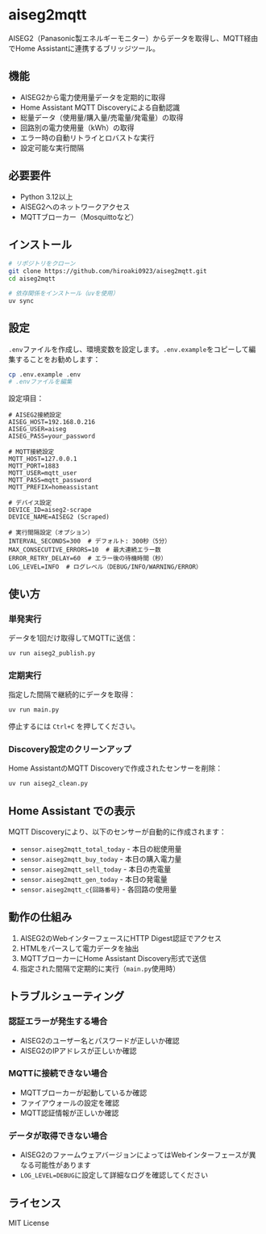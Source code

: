 # aiseg2mqtt

AISEG2（Panasonic製エネルギーモニター）からデータを取得し、MQTT経由でHome Assistantに連携するブリッジツール。

## 機能

- AISEG2から電力使用量データを定期的に取得
- Home Assistant MQTT Discoveryによる自動認識
- 総量データ（使用量/購入量/売電量/発電量）の取得
- 回路別の電力使用量（kWh）の取得
- エラー時の自動リトライとロバストな実行
- 設定可能な実行間隔

## 必要要件

- Python 3.12以上
- AISEG2へのネットワークアクセス
- MQTTブローカー（Mosquittoなど）

## インストール

```bash
# リポジトリをクローン
git clone https://github.com/hiroaki0923/aiseg2mqtt.git
cd aiseg2mqtt

# 依存関係をインストール（uvを使用）
uv sync
```

## 設定

`.env`ファイルを作成し、環境変数を設定します。`.env.example`をコピーして編集することをお勧めします：

```bash
cp .env.example .env
# .envファイルを編集
```

設定項目：

```env
# AISEG2接続設定
AISEG_HOST=192.168.0.216
AISEG_USER=aiseg
AISEG_PASS=your_password

# MQTT接続設定
MQTT_HOST=127.0.0.1
MQTT_PORT=1883
MQTT_USER=mqtt_user
MQTT_PASS=mqtt_password
MQTT_PREFIX=homeassistant

# デバイス設定
DEVICE_ID=aiseg2-scrape
DEVICE_NAME=AISEG2 (Scraped)

# 実行間隔設定（オプション）
INTERVAL_SECONDS=300  # デフォルト: 300秒（5分）
MAX_CONSECUTIVE_ERRORS=10  # 最大連続エラー数
ERROR_RETRY_DELAY=60  # エラー後の待機時間（秒）
LOG_LEVEL=INFO  # ログレベル（DEBUG/INFO/WARNING/ERROR）
```

## 使い方

### 単発実行

データを1回だけ取得してMQTTに送信：

```bash
uv run aiseg2_publish.py
```

### 定期実行

指定した間隔で継続的にデータを取得：

```bash
uv run main.py
```

停止するには `Ctrl+C` を押してください。

### Discovery設定のクリーンアップ

Home AssistantのMQTT Discoveryで作成されたセンサーを削除：

```bash
uv run aiseg2_clean.py
```

## Home Assistant での表示

MQTT Discoveryにより、以下のセンサーが自動的に作成されます：

- `sensor.aiseg2mqtt_total_today` - 本日の総使用量
- `sensor.aiseg2mqtt_buy_today` - 本日の購入電力量
- `sensor.aiseg2mqtt_sell_today` - 本日の売電量
- `sensor.aiseg2mqtt_gen_today` - 本日の発電量
- `sensor.aiseg2mqtt_c{回路番号}` - 各回路の使用量

## 動作の仕組み

1. AISEG2のWebインターフェースにHTTP Digest認証でアクセス
2. HTMLをパースして電力データを抽出
3. MQTTブローカーにHome Assistant Discovery形式で送信
4. 指定された間隔で定期的に実行（`main.py`使用時）

## トラブルシューティング

### 認証エラーが発生する場合

- AISEG2のユーザー名とパスワードが正しいか確認
- AISEG2のIPアドレスが正しいか確認

### MQTTに接続できない場合

- MQTTブローカーが起動しているか確認
- ファイアウォールの設定を確認
- MQTT認証情報が正しいか確認

### データが取得できない場合

- AISEG2のファームウェアバージョンによってはWebインターフェースが異なる可能性があります
- `LOG_LEVEL=DEBUG`に設定して詳細なログを確認してください

## ライセンス

MIT License